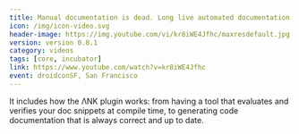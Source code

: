 ```yaml
---
title: Manual documentation is dead. Long live automated documentation! Automated documentation with ΛNK
icon: /img/icon-video.svg
header-image: https://img.youtube.com/vi/kr8iWE4Jfhc/maxresdefault.jpg
version: version 0.8.1
category: videos
tags: [core, incubator]
link: https://www.youtube.com/watch?v=kr8iWE4Jfhc
event: droidconSF, San Francisco
---
```

It includes how the ΛNK plugin works: from having a tool that evaluates and verifies your doc snippets at compile time, to generating code documentation that is always correct and up to date.
